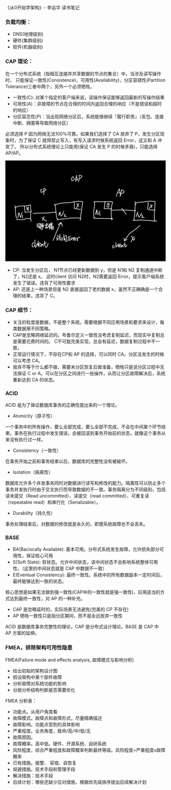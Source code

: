 《从0开始学架构》- 李运华 读书笔记


### 负载均衡：

- DNS(地理级别)
- 硬件(集群级别)
- 软件(机器级别)

### CAP 理论：

在一个分布式系统（指相互连接并共享数据的节点的集合）中，当涉及读写操作时，
只能保证一致性(Consistence)，可用性(Availability)，分区容错性(Partition Tolerance)三者中两个，另外一个必须牺牲。

- 一致性(C): 对某个指定的客户端来说，读操作保证能够返回最新的写操作结果
- 可用性(A)：非故障的节点在合理的时间内返回合理的响应（不是错误和超时的响应）
- 分区容忍性(P)：当出现网络分区后，系统能够继续『履行职责』（丢包、连接中断、拥塞等导致网络分区）

必须选择 P 因为网络无法100%可靠。如果我们选择了 CA 放弃了 P，发生分区现象时，为了保证 C
就得禁止写入，有写入请求时候系统返回 Error，这又和 A 冲突了。
所以分布式系统理论上只能用(保证 CA 发生 P 的时候矛盾)，只能选择AP/AP。

![CAP](./CAP.png)

- CP: 当发生分区后， N1节点已经更新数据到 y，但是 N1和 N2 复制通道中断了，N2还是 x。
  这时client 访问 N2时，N2需要返回 Error，提示客户端系统发生了错误。违背了可用性要求
- AP: 还是上一种场景但是 N2 直接返回了老的数据 x，虽然不正确确是一个合理的结果，违背了 C。


### CAP 细节：

- 关注的粒度是数据，不是整个系统。需要根据不同应用场景和要求来设计，每类数据用不同策略。
- CAP是忽略网络延迟的。布鲁尔定义一致性没考虑复制延迟，而现实中复制总是需要花费时间的。
  C不可能完美实现，总会有延迟，数据复制过程中不一致，
- 正常运行情况下，不存在CP和 AP 的选择，可以同时 CA。分区没发生的时候可以考虑 CA。
- 放弃不等于什么都不做，需要未分区恢复后做准备，牺牲只是说分区过程中无法保证 C or
  A。可以在分区之间进行一些操作，从而让分区故障解决后，系统重新达到 CA 的状态。

### ACID

ACID 是为了保证数据库事务的正确性提出来的一个理论。

- Atomicity（原子性）

一个事务中的所有操作，要么全部完成，要么全部不完成，不会在中间某个环节结束。事务在执行过程中发生错误，会被回滚到事务开始前的状态，就像这个事务从来没有执行过一样。

- Consistency（一致性）

在事务开始之前和事务结束以后，数据库的完整性没有被破坏。

- Isolation（隔离性）

数据库允许多个并发事务同时对数据进行读写和修改的能力。隔离性可以防止多个事务并发执行时由于交叉执行而导致数据的不一致。事务隔离分为不同级别，包括读未提交（Read uncommitted）、读提交（read committed）、可重复读（repeatable read）和串行化（Serializable）。

- Durability（持久性）

事务处理结束后，对数据的修改就是永久的，即便系统故障也不会丢失。

### BASE

- BA(Baciscally Available): 基本可用。分布式系统发生故障，允许损失部分可用性，保证核心可用
- S(Soft State): 软状态。允许中间状态，该中间状态不会影响系统整体可用性。（这里的中间状态就是 CAP 中数据不一致）
- E(Eventual Consistency): 最终一致性。系统中的所有数据副本一定时间后，最终能够达到一致的状态。

核心思想是如果无法做到强一致性(CAP中的一致性就是强一致性)，应用适当的方式达到最终一致性，对 AP 的一种补充。

- CAP 是忽略延时的，实际场景无法避免(完美的 CP 不存在)
- AP 牺牲一致性只是指分区期间，而不是永远放弃一致性

ACID 是数据库事务完整性的理论，CAP 是分布式设计理论，BASE 是 CAP 中 AP 方案的延伸。


### FMEA，排除架构可用性隐患

FMEA(Failure mode and effects analysis, 故障模式与影响分析)

- 给出初始的架构设计图
- 假设架构中某个部件故障
- 分析故障对系统功能的影响
- 分居分析结构判断是否需要优化

FMEA 分析表：

- 功能点。从用户角度看
- 故障模式。故障点和故障形式，尽量精确描述
- 故障影响。功能点受到的具体影响
- 严重程度。业务角度，致命/高/中/低/无
- 故障原因。
- 故障概率。高中低。硬件、开源系统、自研系统
- 风险程度，综合严重程度和故障概率判断最终等级。风险程度=严重程度x故障概率
- 已有措施。报警、 容错、自恢复
- 规避措施。技术手段和管理手段
- 解决措施：技术手段
- 后续计划：哪些还缺少应对措施，根据优先级排序提出后续解决计划
